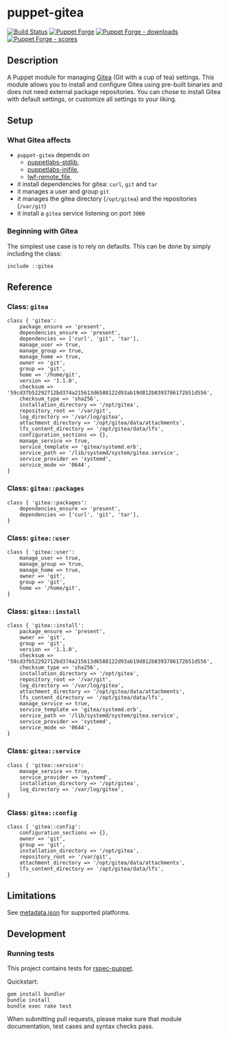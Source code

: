 # puppet-gitea

[![Build Status][build-shield]][build-status]
[![Puppet Forge][forge-shield]][forge-gitea]
[![Puppet Forge - downloads][forge-shield-dl]][forge-gitea]
[![Puppet Forge - scores][forge-shield-sc]][forge-gitea]

## Description

A Puppet module for managing [Gitea][gitea] (Git with a cup of tea) settings.
This module allows you to install and configure Gitea using pre-built binaries
and does not need external package repositories. You can chose to install Gitea
with default settings, or customize all settings to your liking.

## Setup

### What Gitea affects

- `puppet-gitea` depends on
  - [puppetlabs-stdlib][puppetlabs-stdlib],
  - [puppetlabs-inifile][puppetlabs-inifile],
  - [lwf-remote_file][lwf-remote_file],
- it install dependencies for gitea: `curl`, `git` and `tar`
- it manages a user and group `git`
- it manages the gitea directory (`/opt/gitea`) and the repositories (`/var/git`)
- it install a `gitea` service listening on port `3000`

### Beginning with Gitea

The simplest use case is to rely on defaults. This can be done by simply
including the class:

```puppet
include ::gitea
```

## Reference

### Class: `gitea`

```puppet
class { 'gitea':
    package_ensure => 'present',
    dependencies_ensure => 'present',
    dependencies => ['curl', 'git', 'tar'],
    manage_user => true,
    manage_group => true,
    manage_home => true,
    owner => 'git',
    group => 'git',
    home => '/home/git',
    version => '1.1.0',
    checksum => '59cd3fb52292712bd374a215613d6588122d93ab19d812b8393786172b51d556',
    checksum_type => 'sha256',
    installation_directory => '/opt/gitea',
    repository_root => '/var/git',
    log_directory => '/var/log/gitea',
    attachment_directory => '/opt/gitea/data/attachments',
    lfs_content_directory => '/opt/gitea/data/lfs',
    configuration_sections => {},
    manage_service => true,
    service_template => 'gitea/systemd.erb',
    service_path => '/lib/systemd/system/gitea.service',
    service_provider => 'systemd',
    service_mode => '0644',
}
```

### Class: `gitea::packages`

```puppet
class { 'gitea::packages':
    dependencies_ensure => 'present',
    dependencies => ['curl', 'git', 'tar'],
}
```

### Class: `gitea::user`

```puppet
class { 'gitea::user':
    manage_user => true,
    manage_group => true,
    manage_home => true,
    owner => 'git',
    group => 'git',
    home => '/home/git',
}
```

### Class: `gitea::install`

```puppet
class { 'gitea::install':
    package_ensure => 'present',
    owner => 'git',
    group => 'git',
    version => '1.1.0',
    checksum => '59cd3fb52292712bd374a215613d6588122d93ab19d812b8393786172b51d556',
    checksum_type => 'sha256',
    installation_directory => '/opt/gitea',
    repository_root => '/var/git',
    log_directory => '/var/log/gitea',
    attachment_directory => '/opt/gitea/data/attachments',
    lfs_content_directory => '/opt/gitea/data/lfs',
    manage_service => true,
    service_template => 'gitea/systemd.erb',
    service_path => '/lib/systemd/system/gitea.service',
    service_provider => 'systemd',
    service_mode => '0644',
}
```

### Class: `gitea::service`

```puppet
class { 'gitea::service':
    manage_service => true,
    service_provider => 'systemd',
    installation_directory => '/opt/gitea',
    log_directory => '/var/log/gitea',
}
```

### Class: `gitea::config`

```puppet
class { 'gitea::config':
    configuration_sections => {},
    owner => 'git',
    group => 'git',
    installation_directory => '/opt/gitea',
    repository_root => '/var/git',
    attachment_directory => '/opt/gitea/data/attachments',
    lfs_content_directory => '/opt/gitea/data/lfs',
}
```

## Limitations

See [metadata.json](metadata.json) for supported platforms.

## Development

### Running tests

This project contains tests for [rspec-puppet][puppet-rspec].

Quickstart:

```console
gem install bundler
bundle install
bundle exec rake test
```

When submitting pull requests, please make sure that module documentation,
test cases and syntax checks pass.

[gitea]: https://github.com/go-gitea/gitea
[puppetlabs-stdlib]: https://github.com/puppetlabs/puppetlabs-stdlib
[puppetlabs-inifile]: https://github.com/puppetlabs/puppetlabs-inifile
[lwf-remote_file]: https://github.com/lwf/puppet-remote_file
[puppet-rspec]: http://rspec-puppet.com/

[build-status]: https://travis-ci.org/kogitoapp/puppet-gitea
[build-shield]: https://travis-ci.org/kogitoapp/puppet-gitea.png?branch=master
[forge-gitea]: https://forge.puppetlabs.com/kogitoapp/gitea
[forge-shield]: https://img.shields.io/puppetforge/v/kogitoapp/gitea.svg
[forge-shield-dl]: https://img.shields.io/puppetforge/dt/kogitoapp/gitea.svg
[forge-shield-sc]: https://img.shields.io/puppetforge/f/kogitoapp/gitea.svg
